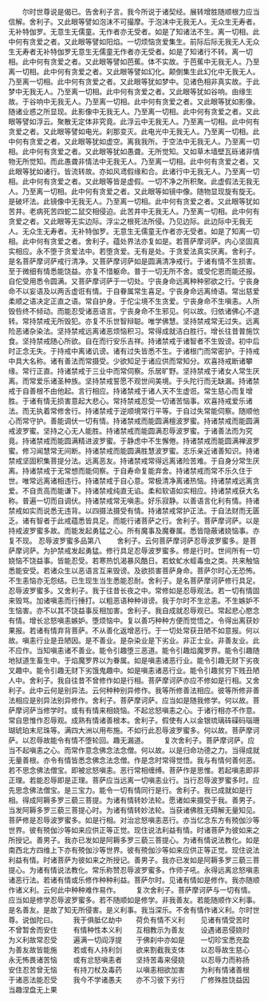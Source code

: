 <!-- { "loadSidebar": true } -->
　　尔时世尊说是偈已。告舍利子言。我今所说于诸契经。展转增胜随顺根力应当信解。舍利子。又此眼等譬如泡沫不可撮摩。于泡沫中无我无人。无众生无寿者。无补特伽罗。无意生无儒童。无作者亦无受者。如是了知诸法不生。离一切相。此中何有贪爱之者。又此眼等譬如阳焰。一切烦恼贪爱集生。前际后际无我无人无众生无寿者无补特伽罗无意生无儒童无作者亦无受者。如是了知诸行不转。离一切相。此中何有贪爱之者。又此眼等譬如芭蕉。体不实故。于芭蕉中无我无人。乃至离一切相。此中何有贪爱之者。又此眼等譬如幻化。颠倒集生此幻化中无我无人。乃至离一切相。此中何有贪爱之者。又此眼等犹如梦中。见诸色相非真实故。于此梦中无我无人。乃至离一切相。此中何有贪爱之者。又此眼等犹如谷响。由缘生故。于谷响中无我无人。乃至离一切相。此中何有贪爱之者。又此眼等犹如影像。随诸业惑之所显现。此影像中无我无人。乃至离一切相。此中何有贪爱之者。又此眼等譬如浮云。聚散无定体非究竟。此浮云中无我无人。乃至离一切相。此中何有贪爱之者。又此眼等譬如电光。刹那变灭。此电光中无我无人。乃至离一切相。此中何有贪爱之者。又此眼等犹如虚空。离我我所。于空法中无我无人。乃至离一切相。此中何有贪爱之者。又此眼等犹如愚聋。无所觉知。又如草木墙壁瓦砾诸非情物无所觉知。而此愚聋非情法中无我无人。乃至离一切相。此中何有贪爱之者。又此眼等犹如诸行。皆流转故。亦如风鸢假缘和合。此诸行中无我无人。乃至离一切相。此中何有贪爱之者。又此眼等皆是虚假。一切不净之所积聚。此虚假法无我无人。乃至离一切相。此中何有贪爱之者。又此眼等如镜中像。随物显现旋有旋无。是破坏法。此镜像中无我无人。乃至离一切相。此中何有贪爱之者。又此眼等犹如苦井。老病死苦四蛇二鼠交相侵迫。此苦井中无我无人。乃至离一切相。此中何有贪爱之者。又此眼等无实边际。浮尘之根死法所侵。乃见边际。此边际中无我无人。无众生无寿者。无补特伽罗。无意生无儒童无作者亦无受者。如是了知离一切相。此中何有贪爱之者。舍利子。蕴处界法亦复如是。若菩萨摩诃萨。内心坚固真实相应。永不堕于贪爱法中。若堕贪爱。无有是处。于贪爱法真实厌离。舍利子。是名菩萨摩诃萨戒行清净。又菩萨摩诃萨如是圆满清净戒行。于诸有情不生损害。至于微细有情悉能饶益。亦复不惜躯命。普于一切无所不舍。或受佗恩而能还报。自佗受用悉令圆满。又菩萨摩诃萨于一切处。宁丧身命远离种种邪欲之行。宁丧身命不以妄语及以两舌虚诳有情。于自眷属常生喜足。宁丧身命远离绮语。常出慈爱柔顺之语决定正直之语。常自护身。于佗尘境不生贪爱。宁丧身命不生嗔恚。人所毁呰终不倾动。而能忍受诸恶语言。宁丧身命不生邪见。何以故。归依诸佛心不退转。常持禁戒无所毁犯。亦复不乐世智辩聪。唯学佛慧。坚持禁戒常无过失。远离险恶诸杂染法。坚持禁戒远离诸恶烦恼积习。常得成就洁白胜行。增长往昔普施饮食。坚持禁戒随心所欲。自在而行安乐吉祥。持诸禁戒于诸智者不生毁谤。初中后时正念无失。于持戒中离诸讥谤。诸有过失皆悉不生。于诸根门而常密护。于持戒中具大名称。诸有善法而常摄受。少欲知足于诸应供而常知分。欢喜持戒断诸攀缘。常行正直。持诸禁戒于三业中而常伺察。乐居旷野。坚持禁戒于诸女人常生厌离。而常爱乐诸圣种族。坚持禁戒誓愿不观世间美境。于头陀行而无缺漏。持诸禁戒于自善根不由他起。言行相应。持诸禁戒于诸人天不生虚诳。常生慈心而复增胜。于诸有情无损害意起大悲心。常持禁戒忍受一切诸苦恼事。欢喜持戒爱乐诸法。而无执着常修舍行。持诸禁戒于逆顺境常行平等。于自过失常能伺察。随顺他心而常守护。善能调伏一切有情。持诸禁戒而能圆满檀波罗蜜。持诸禁戒而能圆满戒波罗蜜。坚持之心无人能胜。持诸禁戒而能圆满忍辱波罗蜜。于诸善法而为究竟。持诸禁戒而能圆满精进波罗蜜。于静虑中不生懈倦。持诸禁戒而能圆满禅波罗蜜。修习闻慧常无间断。持诸禁戒而能圆满胜慧波罗蜜。志乐亲近诸善知识。持诸禁戒坚固积集菩提分法。远离恶友。持诸禁戒常得远离诸险苦难。于自身分常生厌离。持诸禁戒于无常想而能伺察。于自寿命复能弃舍。持诸禁戒而常不乐久住于世。唯常远离诸相违行。持诸禁戒于自心意。常极清净离诸热恼。持诸禁戒远离贪爱。不自贡高而能谦下。持诸禁戒纯直无谄。柔和软语如实相应。持诸禁戒获大名称。普遍一切而自调伏。持诸禁戒常无嗔恚。好乐寂静。以善语言化利有情。持诸禁戒如实而说悉无违背。以四摄法摄受有情。持诸禁戒常护正法。于自法财而无匮乏。诸有智者于此戒蕴悉皆具足。而能行诸菩萨之行。舍利子。菩萨摩诃萨。以是持戒波罗蜜多故。而能发起勇猛之心。所有魔事及魔眷属。悉皆隐蔽诸娆恼事。亦复不现。
忍辱波罗蜜多品第八
　　舍利子。云何菩萨摩诃萨忍辱波罗蜜多。是菩萨摩诃萨。为护禁戒发起勇猛。修行具足忍辱波罗蜜多。修是行时。世间所有一切娆恼不饶益事。皆能忍受。若寒热饥渴暴风酷日。若蚊虻水蛭毒虫之类。共来触恼悉能安受。若诸众生以恶语言互来毁谤。及欲损害菩萨身命。菩萨尔时心无恐怖。不生恚恼亦无怨结。已生现生当生悉能忍耐。舍利子。是名菩萨摩诃萨修行具足。忍辱波罗蜜多。又舍利子。我于往昔长夜之中。常修如是忍辱观法。若一切有情固来毁骂。加诸嗔恚而行捶打。以粗恶语种种诽谤。我于尔时不生忿恚。不生嫉妒不生恼害。亦不以其不饶益事反相加害。舍利子。我自成就忍辱观已。常起悲心愍念有情。增长忿怒嗔恚嫉妒。堕烦恼中。复以善巧种种方便而觉悟之。令得出离获妙果报。若诸有情弃背菩萨。不从善化返增恶行。于一切处常获丑陋不如意报。何以故。嗔恚行业是丑陋因。是不善业。是杂染业是下劣业。非正士业。非善友业。此不应作。当知嗔恚诸不善业。能令引趣堕三恶道。能令引趣焰魔罗界。能令引趣随地狱道生畜生中。于焰魔罗界以为眷属。如是嗔恚诸恶行业。能令引趣无财下劣夜叉趣中。能令引趣无财下劣饿鬼趣中。如是嗔恚诸恶行业。能令引趣贫穷下贱丑陋人中。舍利子。我自往昔不曾修作如是行相。菩萨摩诃萨亦应不修如是行相。又舍利子。此中云何是别异法。云何种种别异修作。我等所修善法相应。彼等所修非善法相应是别异法别异修作。舍利子。菩萨摩诃萨。应当如是随我修学。何以故。菩萨摩诃萨当修学时。或有有情来相娆恼。不起忿怒嗔恚之心。于诸行相亦不作意。常自思惟作忍辱观。成熟有情诸善根本。舍利子。假使有人以金银琉璃砗磲码瑙珊瑚琥珀末尼珠等。满四大洲以用布施。不如行此忍辱波罗蜜多。何以故。菩萨摩诃萨。以忍辱故能令有情不堕轮回。趣无漏道。
　　复次舍利子。菩萨摩诃萨。应当不起嗔恚之心。而常作意念佛念法念僧。何以故。以是归命功德之力。当得成就无量善根。亦令有情皆悉念佛念法念僧。作是念时常得觉悟。我与有情何善何恶。若不思念佛法僧宝。即被忿怒嗔恚。恶行常相缠缚。菩萨作是思惟。若起嗔恚即非正理。若能忍辱即是正理。菩萨应当远离一切嗔恚业行。当行忍辱波罗蜜多时。应先思念佛法僧宝。是三宝力。能令一切有情同行是行。舍利子。我已成就如是行相。得成阿耨多罗三藐三菩提。为诸有情转妙法轮。愿诸如来摄受于我。善男子。当发阿耨多罗三藐三菩提心时。为诸有情转妙法轮。当获诸佛胜无碍解无量知见。菩萨修是忍辱波罗蜜多。如是行相。对治忿怒嗔恚恶行。亦当忆念东方有殑伽沙等世界。彼有殑伽沙等如来应供正等正觉。现住说法利益有情。时诸菩萨为彼如来之所授记。善男子。我亦已发如是阿耨多罗三藐三菩提心。为诸有情说法教化。如是南西北方四维上下亦有殑伽沙等世界。彼有殑伽沙等如来应供正等正觉。现住说法利益有情。时诸菩萨为彼如来之所授记。善男子。我亦已发如是阿耨多罗三藐三菩提心。为诸有情说法教化。常乐称赞忍辱波罗蜜多。作师子吼。永得远离忿怒嗔恚诸恶行法。若诸有情或乐修作种种利益。菩萨尔时。见诸有情如是修作。我亦随顺作诸义利。云何此中种种难作易作。
　　复次舍利子。菩萨摩诃萨与一切有情。应当如是修学忍辱波罗蜜多。若不随顺如是修学。非我善友。若能随顺作义利事。是名善友。是故了知无所侵害。是义利事。我当深乐。不舍有情作诸义利。尔时世尊。说伽陀曰。
　　我于俱胝亿劫中　　荷负有情不义利
　　见诸有情受苦时　　不曾暂舍而安住
　　有情种性本义利　　互相教示为善友
　　设遇诸恶侵娆时　　为义利故常忍受
　　遍满一切阎浮提　　于佛刹中亦如是
　　一切珍宝悉充盈　　为善友故皆能施
　　若或有人持利剑　　欲来割截我支体
　　以忍辱故生慈心　　永无怖畏诸苦恼
　　或有忿怒嗔恚者　　坚持苦毒来侵娆
　　以忍辱力而称扬　　安住忍苦曾无恼
　　有持刀杖及毒药　　以嗔恚相欲加害
　　为利有情诸善根　　于诸恶法能忍受
　　我今不学诸愚夫　　亦不习彼下劣行
　　广修殊胜饶益因　　当趣涅盘无上果
